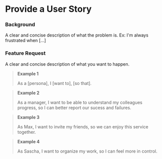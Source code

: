 # Provide a User Story

### Background
A clear and concise description of what the problem is. Ex: I'm always frustrated when [...]

### Feature Request
A clear and concise description of what you want to happen.

> **Example 1**
>
> As a [persona], I [want to], [so that].

> **Example 2**
>
> As a manager, I want to be able to understand my colleagues progress, so I can better report our sucess and failures.

> **Example 3**
>
> As Max, I want to invite my friends, so we can enjoy this service together.

> **Example 4**
>
> As Sascha, I want to organize my work, so I can feel more in control.
